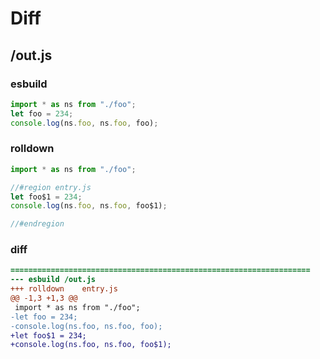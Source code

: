 # Diff
## /out.js
### esbuild
```js
import * as ns from "./foo";
let foo = 234;
console.log(ns.foo, ns.foo, foo);
```
### rolldown
```js
import * as ns from "./foo";

//#region entry.js
let foo$1 = 234;
console.log(ns.foo, ns.foo, foo$1);

//#endregion
```
### diff
```diff
===================================================================
--- esbuild	/out.js
+++ rolldown	entry.js
@@ -1,3 +1,3 @@
 import * as ns from "./foo";
-let foo = 234;
-console.log(ns.foo, ns.foo, foo);
+let foo$1 = 234;
+console.log(ns.foo, ns.foo, foo$1);

```